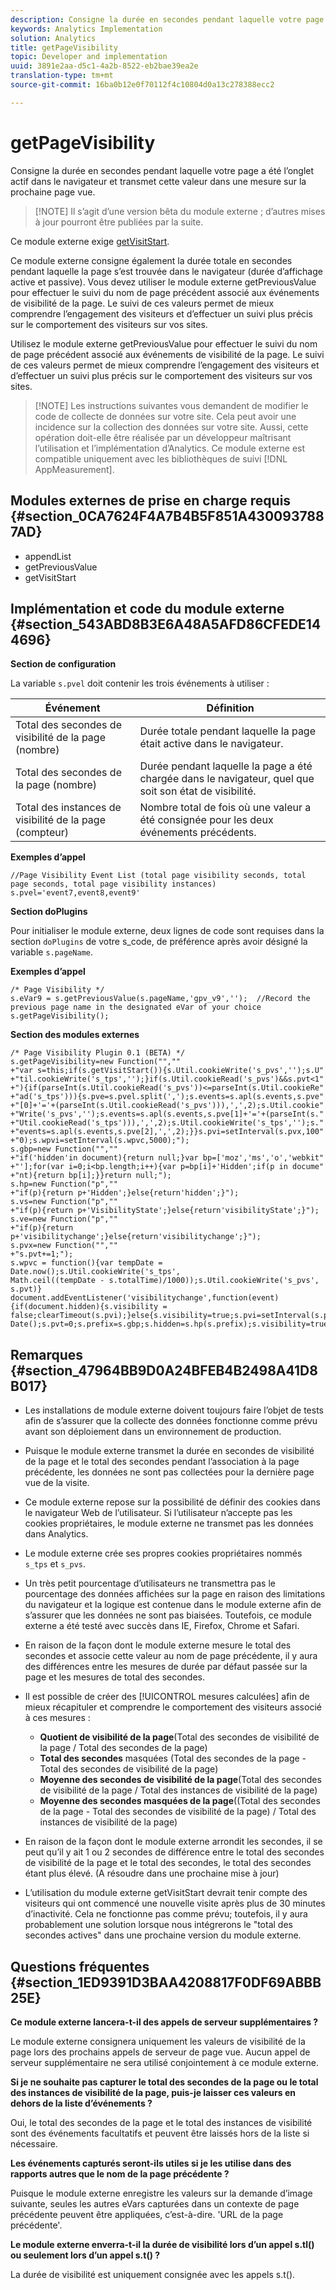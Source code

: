 ```yaml
---
description: Consigne la durée en secondes pendant laquelle votre page a été l’onglet actif dans le navigateur et transmet cette valeur dans une mesure sur la prochaine page vue.
keywords: Analytics Implementation
solution: Analytics
title: getPageVisibility
topic: Developer and implementation
uuid: 3891e2aa-d5c1-4a2b-8522-eb2bae39ea2e
translation-type: tm+mt
source-git-commit: 16ba0b12e0f70112f4c10804d0a13c278388ecc2

---
```



# getPageVisibility

Consigne la durée en secondes pendant laquelle votre page a été l’onglet actif dans le navigateur et transmet cette valeur dans une mesure sur la prochaine page vue.

> [!NOTE] Il s’agit d’une version bêta du module externe ; d’autres mises à jour pourront être publiées par la suite.

Ce module externe exige [getVisitStart](/help/implement/js-implementation/plugins/getvisitstart.md).

Ce module externe consigne également la durée totale en secondes pendant laquelle la page s’est trouvée dans le navigateur (durée d’affichage active et passive). Vous devez utiliser le module externe getPreviousValue pour effectuer le suivi du nom de page précédent associé aux événements de visibilité de la page. Le suivi de ces valeurs permet de mieux comprendre l’engagement des visiteurs et d’effectuer un suivi plus précis sur le comportement des visiteurs sur vos sites.

Utilisez le module externe getPreviousValue pour effectuer le suivi du nom de page précédent associé aux événements de visibilité de la page. Le suivi de ces valeurs permet de mieux comprendre l’engagement des visiteurs et d’effectuer un suivi plus précis sur le comportement des visiteurs sur vos sites.

> [!NOTE] Les instructions suivantes vous demandent de modifier le code de collecte de données sur votre site. Cela peut avoir une incidence sur la collection des données sur votre site. Aussi, cette opération doit-elle être réalisée par un développeur maîtrisant l’utilisation et l’implémentation d’Analytics. Ce module externe est compatible uniquement avec les bibliothèques de suivi [!DNL AppMeasurement].

## Modules externes de prise en charge requis {#section_0CA7624F4A7B4B5F851A4300937887AD}

* appendList
* getPreviousValue
* getVisitStart

## Implémentation et code du module externe {#section_543ABD8B3E6A48A5AFD86CFEDE144696}

**Section de configuration**

La variable `s.pvel` doit contenir les trois événements à utiliser :

| Événement | Définition |
|---|---|
| Total des secondes de visibilité de la page (nombre) | Durée totale pendant laquelle la page était active dans le navigateur. |
| Total des secondes de la page (nombre) | Durée pendant laquelle la page a été chargée dans le navigateur, quel que soit son état de visibilité. |
| Total des instances de visibilité de la page (compteur) | Nombre total de fois où une valeur a été consignée pour les deux événements précédents. |

**Exemples d’appel**

```
//Page Visibility Event List (total page visibility seconds, total page seconds, total page visibility instances) 
s.pvel='event7,event8,event9' 
```

**Section doPlugins**

Pour initialiser le module externe, deux lignes de code sont requises dans la section `doPlugins` de votre s_code, de préférence après avoir désigné la variable `s.pageName`.

**Exemples d’appel**

```
/* Page Visibility */ 
s.eVar9 = s.getPreviousValue(s.pageName,'gpv_v9','');  //Record the previous page name in the designated eVar of your choice 
s.getPageVisibility(); 
```

**Section des modules externes**

```
/* Page Visibility Plugin 0.1 (BETA) */ 
s.getPageVisibility=new Function("","" 
+"var s=this;if(s.getVisitStart()){s.Util.cookieWrite('s_pvs','');s.U" 
+"til.cookieWrite('s_tps','');}if(s.Util.cookieRead('s_pvs')&&s.pvt<1" 
+"){if(parseInt(s.Util.cookieRead('s_pvs'))<=parseInt(s.Util.cookieRe" 
+"ad('s_tps'))){s.pve=s.pvel.split(',');s.events=s.apl(s.events,s.pve" 
+"[0]+'='+(parseInt(s.Util.cookieRead('s_pvs'))),',',2);s.Util.cookie" 
+"Write('s_pvs','');s.events=s.apl(s.events,s.pve[1]+'='+(parseInt(s." 
+"Util.cookieRead('s_tps'))),',',2);s.Util.cookieWrite('s_tps','');s." 
+"events=s.apl(s.events,s.pve[2],',',2);}}s.pvi=setInterval(s.pvx,100" 
+"0);s.wpvi=setInterval(s.wpvc,5000);"); 
s.gbp=new Function("","" 
+"if('hidden'in document){return null;}var bp=['moz','ms','o','webkit" 
+"'];for(var i=0;i<bp.length;i++){var p=bp[i]+'Hidden';if(p in docume" 
+"nt){return bp[i];}}return null;"); 
s.hp=new Function("p","" 
+"if(p){return p+'Hidden';}else{return'hidden';}"); 
s.vs=new Function("p","" 
+"if(p){return p+'VisibilityState';}else{return'visibilityState';}"); 
s.ve=new Function("p","" 
+"if(p){return p+'visibilitychange';}else{return'visibilitychange';}"); 
s.pvx=new Function("","" 
+"s.pvt+=1;"); 
s.wpvc = function(){var tempDate = Date.now();s.Util.cookieWrite('s_tps', 
Math.ceil((tempDate - s.totalTime)/1000));s.Util.cookieWrite('s_pvs', s.pvt)} 
document.addEventListener('visibilitychange',function(event){if(document.hidden){s.visibility = false;clearTimeout(s.pvi);}else{s.visibility=true;s.pvi=setInterval(s.pvx,1000);}});s.totalTime=new Date();s.pvt=0;s.prefix=s.gbp;s.hidden=s.hp(s.prefix);s.visibility=true;s.visibilityState=s.vs(s.prefix);s.visibilityEvent=s.ve(s.prefix); 
```

## Remarques {#section_47964BB9D0A24BFEB4B2498A41D8B017}

* Les installations de module externe doivent toujours faire l’objet de tests afin de s’assurer que la collecte des données fonctionne comme prévu avant son déploiement dans un environnement de production.
* Puisque le module externe transmet la durée en secondes de visibilité de la page et le total des secondes pendant l’association à la page précédente, les données ne sont pas collectées pour la dernière page vue de la visite.
* Ce module externe repose sur la possibilité de définir des cookies dans le navigateur Web de l’utilisateur. Si l’utilisateur n’accepte pas les cookies propriétaires, le module externe ne transmet pas les données dans Analytics.
* Le module externe crée ses propres cookies propriétaires nommés `s_tps` et `s_pvs`.

* Un très petit pourcentage d’utilisateurs ne transmettra pas le pourcentage des données affichées sur la page en raison des limitations du navigateur et la logique est contenue dans le module externe afin de s’assurer que les données ne sont pas biaisées. Toutefois, ce module externe a été testé avec succès dans IE, Firefox, Chrome et Safari.
* En raison de la façon dont le module externe mesure le total des secondes et associe cette valeur au nom de page précédente, il y aura des différences entre les mesures de durée par défaut passée sur la page et les mesures de total des secondes.
* Il est possible de créer des [!UICONTROL mesures calculées] afin de mieux récapituler et comprendre le comportement des visiteurs associé à ces mesures :

   * **Quotient de visibilité de la page**(Total des secondes de visibilité de la page / Total des secondes de la page)
   * **Total des secondes** masquées (Total des secondes de la page - Total des secondes de visibilité de la page)
   * **Moyenne des secondes de visibilité de la page**(Total des secondes de visibilité de la page / Total des instances de visibilité de la page)
   * **Moyenne des secondes masquées de la page**((Total des secondes de la page - Total des secondes de visibilité de la page) / Total des instances de visibilité de la page)

* En raison de la façon dont le module externe arrondit les secondes, il se peut qu’il y ait 1 ou 2 secondes de différence entre le total des secondes de visibilité de la page et le total des secondes, le total des secondes étant plus élevé. (A résoudre dans une prochaine mise à jour)
* L’utilisation du module externe getVisitStart devrait tenir compte des visiteurs qui ont commencé une nouvelle visite après plus de 30 minutes d’inactivité. Cela ne fonctionne pas comme prévu; toutefois, il y aura probablement une solution lorsque nous intégrerons le "total des secondes actives" dans une prochaine version du module externe.

## Questions fréquentes {#section_1ED9391D3BAA4208817F0DF69ABBB25E}

**Ce module externe lancera-t-il des appels de serveur supplémentaires ?**

Le module externe consignera uniquement les valeurs de visibilité de la page lors des prochains appels de serveur de page vue. Aucun appel de serveur supplémentaire ne sera utilisé conjointement à ce module externe.

**Si je ne souhaite pas capturer le total des secondes de la page ou le total des instances de visibilité de la page, puis-je laisser ces valeurs en dehors de la liste d’événements ?**

Oui, le total des secondes de la page et le total des instances de visibilité sont des événements facultatifs et peuvent être laissés hors de la liste si nécessaire.

**Les événements capturés seront-ils utiles si je les utilise dans des rapports autres que le nom de la page précédente ?**

Puisque le module externe enregistre les valeurs sur la demande d’image suivante, seules les autres eVars capturées dans un contexte de page précédente peuvent être appliquées, c’est-à-dire. 'URL de la page précédente'.

**Le module externe enverra-t-il la durée de visibilité lors d’un appel s.tl() ou seulement lors d’un appel s.t() ?**

La durée de visibilité est uniquement consignée avec les appels s.t().
